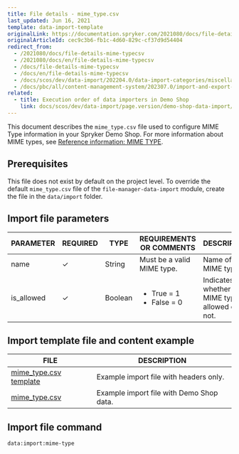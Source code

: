 ```yaml
---
title: File details - mime_type.csv
last_updated: Jun 16, 2021
template: data-import-template
originalLink: https://documentation.spryker.com/2021080/docs/file-details-mime-typecsv
originalArticleId: cec9c3b6-fb1c-4d60-829c-cf37d9d54404
redirect_from:
  - /2021080/docs/file-details-mime-typecsv
  - /2021080/docs/en/file-details-mime-typecsv
  - /docs/file-details-mime-typecsv
  - /docs/en/file-details-mime-typecsv
  - /docs/scos/dev/data-import/202204.0/data-import-categories/miscellaneous/file-details-mime-type.csv.html  
  - /docs/pbc/all/content-management-system/202307.0/import-and-export-data/file-details-mime-type.csv.html
related:
  - title: Execution order of data importers in Demo Shop
    link: docs/scos/dev/data-import/page.version/demo-shop-data-import/execution-order-of-data-importers-in-demo-shop.html
---
```


This document describes the `mime_type.csv` file used to configure MIME Type information in your Spryker Demo Shop. For more information about MIME types, see [Reference information: MIME TYPE](https://github.com/spryker/spryker-docs/blob/review-digital-asset-management/docs/pbc/all/content-management-system/{{page.version}}/base-shop/manage-in-the-back-office/add-and-edit-mime-types.md#reference-information-mime-type).

## Prerequisites

This file does not exist by default on the project level. To override the default `mime_type.csv` file of the `file-manager-data-import` module, create the file in the `data/import` folder.

## Import file parameters

| PARAMETER | REQUIRED | TYPE | REQUIREMENTS OR COMMENTS | DESCRIPTION |
| --- | --- | --- | --- | --- |
| name | &check; | String | Must be a valid MIME type. | Name of the MIME type. |
| is_allowed | &check; | Boolean |<ul><li>True = 1</li><li>False = 0</li></ul> | Indicates whether the MIME type is allowed or not. |


## Import template file and content example

| FILE | DESCRIPTION |
| --- | --- |
| [mime_type.csv template](https://spryker.s3.eu-central-1.amazonaws.com/docs/Developer+Guide/Back-End/Data+Manipulation/Data+Ingestion/Data+Import/Data+Import+Categories/Miscellaneous/Template+mime_type.csv) | Example import file with headers only. |
| [mime_type.csv](https://spryker.s3.eu-central-1.amazonaws.com/docs/Developer+Guide/Back-End/Data+Manipulation/Data+Ingestion/Data+Import/Data+Import+Categories/Miscellaneous/mime_type.csv) | Example import file with Demo Shop data. |

## Import file command

```bash
data:import:mime-type
```
